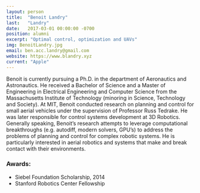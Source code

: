```yaml
---
layout: person
title:  "Benoit Landry"
last:   "Landry"
date:   2017-03-01 00:00:00 -0700
position: alumni
excerpt: "Optimal control, optimization and UAVs"
img: BenoitLandry.jpg
email: ben.acc.landry@gmail.com
website: https://www.blandry.xyz
current: "Apple"
---
```


Benoit is currently pursuing a Ph.D. in the department of Aeronautics and Astronautics. He received a Bachelor of Science and a Master of Engineering in Electrical Engineering and Computer Science from the Massachusetts Institute of Technology (minoring in Science, Technology and Society). At MIT, Benoit conducted research on planning and control for small aerial vehicles under the supervision of Professor Russ Tedrake. He was later responsible for control systems development at 3D Robotics. Generally speaking, Benoit’s research attempts to leverage computational breakthroughs (e.g. autodiff, modern solvers, GPU’s) to address the problems of planning and control for complex robotic systems. He is particularly interested in aerial robotics and systems that make and break contact with their environments.

### Awards:
- Siebel Foundation Scholarship, 2014
- Stanford Robotics Center Fellowship
